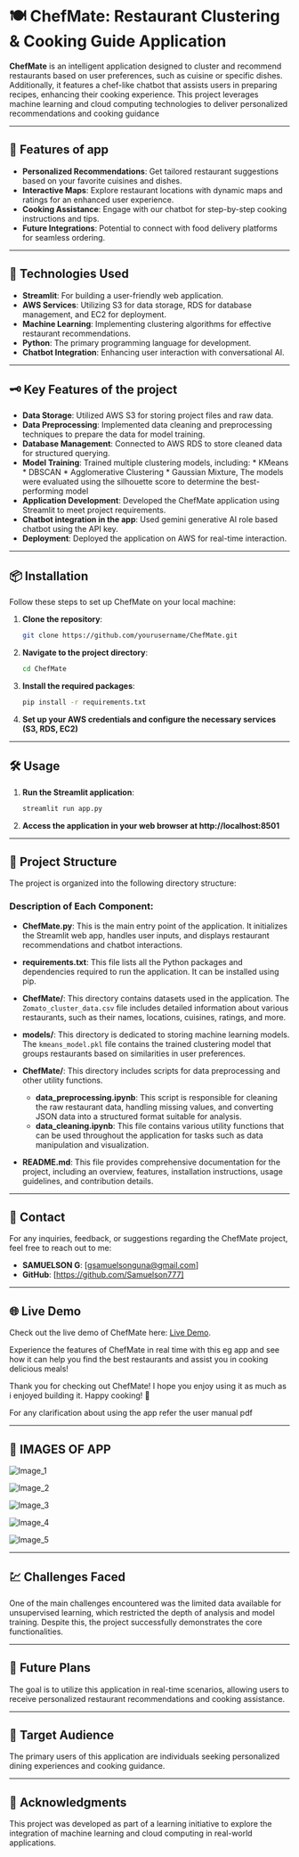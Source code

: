 # 🍽️ ChefMate: Restaurant Clustering & Cooking Guide Application

**ChefMate** is an intelligent application designed to cluster and recommend restaurants based on user preferences, such as cuisine or specific dishes. Additionally, it features a chef-like chatbot that assists users in preparing recipes, enhancing their cooking experience. This project leverages machine learning and cloud computing technologies to deliver personalized recommendations and cooking guidance

---

## 🌟 Features of app
- **Personalized Recommendations**: Get tailored restaurant suggestions based on your favorite cuisines and dishes.
- **Interactive Maps**: Explore restaurant locations with dynamic maps and ratings for an enhanced user experience.
- **Cooking Assistance**: Engage with our chatbot for step-by-step cooking instructions and tips.
- **Future Integrations**: Potential to connect with food delivery platforms for seamless ordering.

---

## 🚀 Technologies Used
- **Streamlit**: For building a user-friendly web application.
- **AWS Services**: Utilizing S3 for data storage, RDS for database management, and EC2 for deployment.
- **Machine Learning**: Implementing clustering algorithms for effective restaurant recommendations.
- **Python**: The primary programming language for development.
- **Chatbot Integration**: Enhancing user interaction with conversational AI.

---

## 🗝 Key Features of the project
- **Data Storage**: Utilized AWS S3 for storing project files and raw data.
- **Data Preprocessing**: Implemented data cleaning and preprocessing techniques to prepare the data for model training.
- **Database Management**: Connected to AWS RDS to store cleaned data for structured querying.
- **Model Training**: Trained multiple clustering models, including:
                        * KMeans
                        * DBSCAN
                        * Agglomerative Clustering
                        * Gaussian Mixture,
    The models were evaluated using the silhouette score to determine the best-performing model
- **Application Development**: Developed the ChefMate application using Streamlit to meet project requirements.
- **Chatbot integration in the app**: Used gemini generative AI role based chatbot using the API key.
- **Deployment**: Deployed the application on AWS for real-time interaction.

---

## 📦 Installation

Follow these steps to set up ChefMate on your local machine:

1. **Clone the repository**:
   ```bash
   git clone https://github.com/yourusername/ChefMate.git

2. **Navigate to the project directory**:
    ```bash
   cd ChefMate

3. **Install the required packages**:
   ```bash
   pip install -r requirements.txt

4. **Set up your AWS credentials and configure the necessary services (S3, RDS, EC2)**

---

## 🛠️ Usage

1. **Run the Streamlit application**:
   ```bash
   streamlit run app.py

2. **Access the application in your web browser at http://localhost:8501**

---

## 📁 Project Structure

The project is organized into the following directory structure:


### Description of Each Component:

- **ChefMate.py**: This is the main entry point of the application. It initializes the Streamlit web app, handles user inputs, and displays restaurant recommendations and chatbot interactions.

- **requirements.txt**: This file lists all the Python packages and dependencies required to run the application. It can be installed using pip.

- **ChefMate/**: This directory contains datasets used in the application. The `Zomato_cluster_data.csv` file includes detailed information about various restaurants, such as their names, locations, cuisines, ratings, and more.

- **models/**: This directory is dedicated to storing machine learning models. The `kmeans_model.pkl` file contains the trained clustering model that groups restaurants based on similarities in user preferences.

- **ChefMate/**: This directory includes scripts for data preprocessing and other utility functions. 
  - **data_preprocessing.ipynb**: This script is responsible for cleaning the raw restaurant data, handling missing values, and converting JSON data into a structured format suitable for analysis.
  - **data_cleaning.ipynb**: This file contains various utility functions that can be used throughout the application for tasks such as data manipulation and visualization.

- **README.md**: This file provides comprehensive documentation for the project, including an overview, features, installation instructions, usage guidelines, and contribution details.

---

## 📧 Contact

For any inquiries, feedback, or suggestions regarding the ChefMate project, feel free to reach out to me:

- **SAMUELSON G**: [gsamuelsonguna@gmail.com]
- **GitHub**: [https://github.com/Samuelson777]

---

## 🌐 Live Demo

Check out the live demo of ChefMate here: [Live Demo](http://3.110.171.226:8501/).

Experience the features of ChefMate in real time with this eg app and see how it can help you find the best restaurants and assist you in cooking delicious meals!

Thank you for checking out ChefMate! I hope you enjoy using it as much as i enjoyed building it. Happy cooking! 🍳

For any clarification about using the app refer the user manual pdf

---

## 📸 IMAGES OF APP

![Image_1](https://github.com/user-attachments/assets/86802b1b-9299-492a-955a-959e46ecaa5e)

![Image_2](https://github.com/user-attachments/assets/5bf0ac1d-61a2-4ecd-8deb-495472e0f9c2)

![Image_3](https://github.com/user-attachments/assets/1d1ad9f5-1ba3-447e-a0f2-aba2d340abe8)

![Image_4](https://github.com/user-attachments/assets/e6f392f2-8072-41c4-a996-c7a5c1c85904)

![Image_5](https://github.com/user-attachments/assets/6aed3697-9ed6-4ff9-8688-b9aad3963035)

---

## 💹 Challenges Faced
One of the main challenges encountered was the limited data available for unsupervised learning, which restricted the depth of analysis and model training. Despite this, the project successfully demonstrates the core functionalities.

---

## 🔮 Future Plans
The goal is to utilize this application in real-time scenarios, allowing users to receive personalized restaurant recommendations and cooking assistance.

---

## 🎯 Target Audience
The primary users of this application are individuals seeking personalized dining experiences and cooking guidance.

---

## 📝 Acknowledgments
This project was developed as part of a learning initiative to explore the integration of machine learning and cloud computing in real-world applications.
